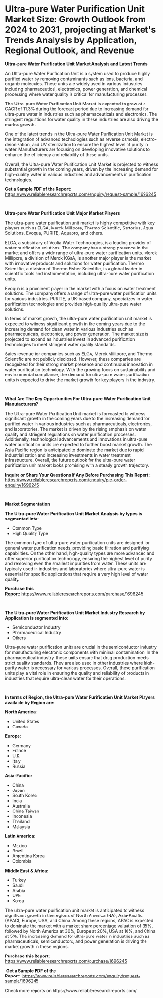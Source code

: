 <p><h1>Ultra-pure Water Purification Unit Market Size: Growth Outlook from 2024 to 2031, projecting at Market's Trends Analysis by Application, Regional Outlook, and Revenue</h1></p><p><strong>Ultra-pure Water Purification Unit Market Analysis and Latest Trends</strong></p>
<p><p>An Ultra-pure Water Purification Unit is a system used to produce highly purified water by removing contaminants such as ions, bacteria, and organic molecules. These units are widely used in various industries including pharmaceutical, electronics, power generation, and chemical processing where water quality is critical for manufacturing processes.</p><p>The Ultra-pure Water Purification Unit Market is expected to grow at a CAGR of 11.3% during the forecast period due to increasing demand for ultra-pure water in industries such as pharmaceuticals and electronics. The stringent regulations for water quality in these industries are also driving the market growth.</p><p>One of the latest trends in the Ultra-pure Water Purification Unit Market is the integration of advanced technologies such as reverse osmosis, electro-deionization, and UV sterilization to ensure the highest level of purity in water. Manufacturers are focusing on developing innovative solutions to enhance the efficiency and reliability of these units.</p><p>Overall, the Ultra-pure Water Purification Unit Market is projected to witness substantial growth in the coming years, driven by the increasing demand for high-quality water in various industries and advancements in purification technologies.</p></p>
<p><strong>Get a Sample PDF of the Report:&nbsp;</strong> <a href="https://www.reliableresearchreports.com/enquiry/request-sample/1696245">https://www.reliableresearchreports.com/enquiry/request-sample/1696245</a></p>
<p>&nbsp;</p>
<p><strong>Ultra-pure Water Purification Unit Major Market Players</strong></p>
<p><p>The ultra-pure water purification unit market is highly competitive with key players such as ELGA, Merck Millipore, Thermo Scientific, Sartorius, Aqua Solutions, Evoqua, PURITE, Aquapro, and others.</p><p>ELGA, a subsidiary of Veolia Water Technologies, is a leading provider of water purification solutions. The company has a strong presence in the market and offers a wide range of ultra-pure water purification units. Merck Millipore, a division of Merck KGaA, is another major player in the market with innovative products and solutions for water purification. Thermo Scientific, a division of Thermo Fisher Scientific, is a global leader in scientific tools and instrumentation, including ultra-pure water purification units.</p><p>Evoqua is a prominent player in the market with a focus on water treatment solutions. The company offers a range of ultra-pure water purification units for various industries. PURITE, a UK-based company, specializes in water purification technologies and provides high-quality ultra-pure water solutions.</p><p>In terms of market growth, the ultra-pure water purification unit market is expected to witness significant growth in the coming years due to the increasing demand for clean water in various industries such as pharmaceuticals, electronics, and power generation. The market size is projected to expand as industries invest in advanced purification technologies to meet stringent water quality standards.</p><p>Sales revenue for companies such as ELGA, Merck Millipore, and Thermo Scientific are not publicly disclosed. However, these companies are recognized for their strong market presence and continuous innovation in water purification technology. With the growing focus on sustainability and environmental compliance, the demand for ultra-pure water purification units is expected to drive the market growth for key players in the industry.</p></p>
<p>&nbsp;</p>
<p><strong>What Are The Key Opportunities For Ultra-pure Water Purification Unit Manufacturers?</strong></p>
<p><p>The Ultra-pure Water Purification Unit market is forecasted to witness significant growth in the coming years due to the increasing demand for purified water in various industries such as pharmaceuticals, electronics, and laboratories. The market is driven by the rising emphasis on water quality and stringent regulations on water purification processes. Additionally, technological advancements and innovations in ultra-pure water purification units are expected to further boost market growth. The Asia Pacific region is anticipated to dominate the market due to rapid industrialization and increasing investments in water treatment infrastructure. Overall, the future outlook for the ultra-pure water purification unit market looks promising with a steady growth trajectory.</p></p>
<p><strong>Inquire or Share Your Questions If Any Before Purchasing This Report:</strong> <a href="https://www.reliableresearchreports.com/enquiry/pre-order-enquiry/1696245">https://www.reliableresearchreports.com/enquiry/pre-order-enquiry/1696245</a></p>
<p>&nbsp;</p>
<p><strong>Market Segmentation</strong></p>
<p><strong>The Ultra-pure Water Purification Unit Market Analysis by types is segmented into:</strong></p>
<p><ul><li>Common Type</li><li>High Quality Type</li></ul></p>
<p><p>The common type of ultra-pure water purification units are designed for general water purification needs, providing basic filtration and purifying capabilities. On the other hand, high-quality types are more advanced and offer superior purification technology, ensuring the highest level of purity and removing even the smallest impurities from water. These units are typically used in industries and laboratories where ultra-pure water is essential for specific applications that require a very high level of water quality.</p></p>
<p><strong>Purchase this Report:&nbsp;</strong><a href="https://www.reliableresearchreports.com/purchase/1696245">https://www.reliableresearchreports.com/purchase/1696245</a></p>
<p>&nbsp;</p>
<p><strong>The Ultra-pure Water Purification Unit Market Industry Research by Application is segmented into:</strong></p>
<p><ul><li>Semiconductor Industry</li><li>Pharmaceutical Industry</li><li>Others</li></ul></p>
<p><p>Ultra-pure water purification units are crucial in the semiconductor industry for manufacturing electronic components with minimal contamination. In the pharmaceutical industry, these units ensure that drug production meets strict quality standards. They are also used in other industries where high-purity water is necessary for various processes. Overall, these purification units play a vital role in ensuring the quality and reliability of products in industries that require ultra-clean water for their operations.</p></p>
<p>&nbsp;</p>
<p><strong>In terms of Region, the Ultra-pure Water Purification Unit Market Players available by Region are:</strong></p>
<p>
    <p> <strong> North America: </strong>
        <ul>
            <li>United States</li>
            <li>Canada</li>
        </ul>
        </p> 
    <p> <strong> Europe: </strong>
        <ul>
            <li>Germany</li>
            <li>France</li>
            <li>U.K.</li>
            <li>Italy</li>
            <li>Russia</li>
        </ul>
        </p> 
    <p> <strong> Asia-Pacific: </strong>
        <ul>
            <li>China</li>
            <li>Japan</li>
            <li>South Korea</li>
            <li>India</li>
            <li>Australia</li>
            <li>China Taiwan</li>
            <li>Indonesia</li>
            <li>Thailand</li>
            <li>Malaysia</li>
        </ul>
        </p> 
    <p> <strong> Latin America: </strong>
        <ul>
            <li>Mexico</li>
            <li>Brazil</li>
            <li>Argentina Korea</li>
            <li>Colombia</li>
        </ul>
        </p> 
    <p> <strong> Middle East & Africa: </strong>
        <ul>
            <li>Turkey</li>
            <li>Saudi</li>
            <li>Arabia</li>
            <li>UAE</li>
            <li>Korea</li>
        </ul>
    </p>
    </p>
<p><p>The ultra-pure water purification unit market is anticipated to witness significant growth in the regions of North America (NA), Asia-Pacific (APAC), Europe, USA, and China. Among these regions, APAC is expected to dominate the market with a market share percentage valuation of 35%, followed by North America at 30%, Europe at 20%, USA at 10%, and China at 5%. The increasing demand for ultra-pure water in industries such as pharmaceuticals, semiconductors, and power generation is driving the market growth in these regions.</p></p>
<p><strong>Purchase this Report: </strong><a href="https://www.reliableresearchreports.com/purchase/1696245">https://www.reliableresearchreports.com/purchase/1696245</a></p>
<p>&nbsp;<strong>Get a Sample PDF of the Report:&nbsp;&nbsp;</strong><a href="https://www.reliableresearchreports.com/enquiry/request-sample/1696245">https://www.reliableresearchreports.com/enquiry/request-sample/1696245</a></p>
<p><strong></strong></p>
<p>Check more reports on https://www.reliableresearchreports.com/</p>